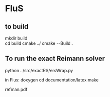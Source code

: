 # FluS
## to build
mkdir build  
cd build
cmake ../
cmake --Build .

## To run the exact Reimann solver
python ../src/exactRS/ersWrap.py


in Flus:
doxygen
cd documentation/latex
make

refman.pdf

